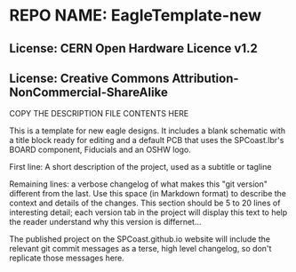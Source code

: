 # REPO NAME: EagleTemplate-new
## License: CERN Open Hardware Licence v1.2
## License: Creative Commons Attribution-NonCommercial-ShareAlike

COPY THE DESCRIPTION FILE CONTENTS HERE

This is a template for new eagle designs.
It includes a blank schematic with a title block ready for editing and a
default PCB that uses the SPCoast.lbr's BOARD component, Fiducials and an OSHW logo.

First line: A short description of the project, used as a subtitle or tagline

Remaining lines: a verbose changelog of what makes this "git version" different from the last.
Use this space (in Markdown format) to describe the context and details of the changes.
This section should be 5 to 20 lines of interesting detail; each version tab in the project will 
display this text to help the reader understand why this version is differnet...

The published project on the SPCoast.github.io website will
include the relevant git commit messages as a terse, high level
changelog, so don't replicate those messages here.



